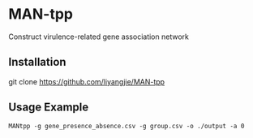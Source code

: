 # MAN-tpp
Construct virulence-related gene association network
## Installation
git clone https://github.com/liyangjie/MAN-tpp


## Usage Example
    MANtpp -g gene_presence_absence.csv -g group.csv -o ./output -a 0
    

